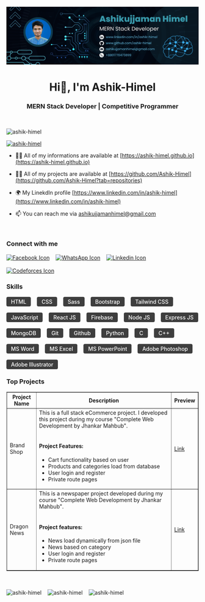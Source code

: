 ![alt text](banner.png)
<h1 align="center">Hi👋, I'm Ashik-Himel</h1>
<h3 align="center">MERN Stack Developer | Competitive Programmer</h3>

<br />
<p align="left"> <img src="https://komarev.com/ghpvc/?username=ashik-himel&label=Profile%20views&color=0e75b6&style=flat" alt="ashik-himel" /> </p>

<p align="left"> <a href="https://github.com/ryo-ma/github-profile-trophy"><img src="https://github-profile-trophy.vercel.app/?username=ashik-himel" alt="ashik-himel" /></a> </p>

- 🧛‍♂️ All of my informations are available at [https://ashik-himel.github.io](https://ashik-himel.github.io)

- 👨‍💻 All of my projects are available at [https://github.com/Ashik-Himel](https://github.com/Ashik-Himel?tab=repositories)

- 🌍 My LinekdIn profile [https://www.linkedin.com/in/ashik-himel](https://www.linkedin.com/in/ashik-himel)

- 📫 You can reach me via [ashikujjamanhimel@gmail.com](mailto:ashikujjamanhimel@gmail.com)

<br />

### Connect with me
<p style="display:flex; align-items:center; gap:1rem;flex-wrap:wrap">
<a href="https://www.facebook.com/ashikujjaman.himel" target="_blank"><img align="center" src="https://raw.githubusercontent.com/rahuldkjain/github-profile-readme-generator/master/src/images/icons/Social/facebook.svg" alt="Facebook Icon" height="30" width="30" /></a>
<a href="https://wa.me/+8801770473899" target="_blank"><img align="center" src="https://raw.githubusercontent.com/rahuldkjain/github-profile-readme-generator/master/src/images/icons/Social/whatsapp.svg" alt="WhatsApp Icon" height="30" width="30" /></a>
<a href="https://www.linkedin.com/in/ashik-himel" target="_blank"><img align="center" src="https://raw.githubusercontent.com/rahuldkjain/github-profile-readme-generator/master/src/images/icons/Social/linked-in-alt.svg" alt="Linkedin Icon" height="30" width="30" /></a>
<a href="https://codeforces.com/profile/Ashik-Himel" target="_blank"><img align="center" src="https://raw.githubusercontent.com/rahuldkjain/github-profile-readme-generator/master/src/images/icons/Social/codeforces.svg" alt="Codeforces Icon" height="45" width="40" /></a>
</p>

### Skills
<p style="display:flex;justify-content:flex-start;align-items:center;gap:1rem;flex-wrap:wrap">
<span style="background-color:#3e3e3e;color:white;padding:4px 12px;border-radius:4px;font-weight:500;">HTML</span>
<span style="background-color:#3e3e3e;color:white;padding:4px 12px;border-radius:4px;font-weight:500;">CSS</span>
<span style="background-color:#3e3e3e;color:white;padding:4px 12px;border-radius:4px;font-weight:500;">Sass</span>
<span style="background-color:#3e3e3e;color:white;padding:4px 12px;border-radius:4px;font-weight:500;">Bootstrap</span>
<span style="background-color:#3e3e3e;color:white;padding:4px 12px;border-radius:4px;font-weight:500;">Tailwind CSS</span>
<span style="background-color:#3e3e3e;color:white;padding:4px 12px;border-radius:4px;font-weight:500;">JavaScript</span>
<span style="background-color:#3e3e3e;color:white;padding:4px 12px;border-radius:4px;font-weight:500;">React JS</span>
<span style="background-color:#3e3e3e;color:white;padding:4px 12px;border-radius:4px;font-weight:500;">Firebase</span>
<span style="background-color:#3e3e3e;color:white;padding:4px 12px;border-radius:4px;font-weight:500;">Node JS</span>
<span style="background-color:#3e3e3e;color:white;padding:4px 12px;border-radius:4px;font-weight:500;">Express JS</span>
<span style="background-color:#3e3e3e;color:white;padding:4px 12px;border-radius:4px;font-weight:500;">MongoDB</span>
<span style="background-color:#3e3e3e;color:white;padding:4px 12px;border-radius:4px;font-weight:500;">Git</span>
<span style="background-color:#3e3e3e;color:white;padding:4px 12px;border-radius:4px;font-weight:500;">Github</span>
<span style="background-color:#3e3e3e;color:white;padding:4px 12px;border-radius:4px;font-weight:500;">Python</span>
<span style="background-color:#3e3e3e;color:white;padding:4px 12px;border-radius:4px;font-weight:500;">C</span>
<span style="background-color:#3e3e3e;color:white;padding:4px 12px;border-radius:4px;font-weight:500;">C++</span>
<span style="background-color:#3e3e3e;color:white;padding:4px 12px;border-radius:4px;font-weight:500;">MS Word</span>
<span style="background-color:#3e3e3e;color:white;padding:4px 12px;border-radius:4px;font-weight:500;">MS Excel</span>
<span style="background-color:#3e3e3e;color:white;padding:4px 12px;border-radius:4px;font-weight:500;">MS PowerPoint</span>
<span style="background-color:#3e3e3e;color:white;padding:4px 12px;border-radius:4px;font-weight:500;">Adobe Photoshop</span>
<span style="background-color:#3e3e3e;color:white;padding:4px 12px;border-radius:4px;font-weight:500;">Adobe Illustrator</span>
</p>

### Top Projects
<table style="width:100%" border="1">
<thead>
<tr>
  <th>Project Name</th>
  <th>Description</th>
  <th>Preview</th>
</tr>
</thead>
<tbody>
<tr>
  <td>Brand Shop</td>
  <td>This is a full stack eCommerce project. I developed this project during my course "Complete Web Development by Jhankar Mahbub".<br /><br />

  #### Project Features:
  * Cart functionality based on user
  * Products and categories load from database
  * User login and register
  * Private route pages</td>
  <td><a href="https://brand-shop-1.web.app" target="_blank">Link</a></td>
</tr>
<tr>
  <td>Dragon News</td>
  <td>This is a newspaper project developed during my course "Complete Web Development by Jhankar Mahbub".
  <br /><br />

  #### Project features:
  * News load dynamically from json file
  * News based on category
  * User login and register
  * Private route pages</td>
  <td><a href="https://react-dragon-news.netlify.app" target="_blank">Link</a></td>
</tr>
</tbody>
</table>
<br/><br/>

<div style="display:flex;flex-wrap:wrap;gap:1rem;">
<img align="center" src="https://github-readme-stats.vercel.app/api?username=ashik-himel&show_icons=true&locale=en" alt="ashik-himel" />

<img align="center" src="https://github-readme-streak-stats.herokuapp.com/?user=ashik-himel&" alt="ashik-himel" />

<img align="left" src="https://github-readme-stats.vercel.app/api/top-langs?username=ashik-himel&show_icons=true&locale=en&layout=compact" alt="ashik-himel" />
</div>